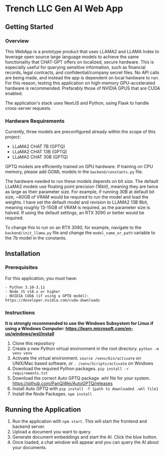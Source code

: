 
# Trench LLC Gen AI Web App
## Getting Started

### Overview

This WebApp is a prototype product that uses LLAMA2 and LLAMA Index to leverage open source large language models to achieve the same functionality that CHAT-GPT offers on localized, secure hardware. This is especially useful for querying sensitive information, such as financial records, legal contracts, and confidential/company secret files. No API calls are being made, and instead the app is dependent on local hardware to run. For this reason, testing this application on high-memory GPU-accelerated hardware is recommended. Prefarably those of NVIDIA GPUS that are CUDA enabled.

The application's stack uses NextJS and Python, using Flask to handle cross-server requests.

### Hardware Requirements

Currently, three models are preconfigured already within the scope of this project:
* LLaMA2 CHAT 7B (GPTQ)
* LLaMA2 CHAT 13B (GPTQ)
* LLaMA2 CHAT 30B (GPTQ)

GPTQ models are efficiently trained on GPU hardware. If training on CPU memory, please add GGML models in the `backend/constants.py` file.

The hardware needed to run these models depends on bit size. The default LLaMA2 models use floating point precision (16bit), meaning they are twice as large as their parameter size. For example, if running 30B at default bit size, ~60GB of VRAM would be required to run the model and load the weights. I have set the default model and revision to LLAMA2 13B 8bit, meaning roughly 13-15GB of VRAM is required, as the parameter size is halved. If using the default settings, an RTX 3090 or better would be required.

To change this to run on an RTX 3080, for example, navigate to the `backend/init_llama.py` file and change the `model_name_or_path` variable to the 7b model in the constants.

## Installation

### Prerequisites

For this application, you must have:
```
- Python 3.10-3.11
- Node JS v18.x or higher
- NVIDIA CUDA (if using a GPTQ model): https://developer.nvidia.com/cuda-downloads
```

### Instructions

**It is strongly recommended to use the Windows Subsystem for Linux if using a Windows Computer: https://learn.microsoft.com/en-us/windows/wsl/install**

1. Clone this repository
2. Create a new Python virtual environment in the root directory. `python -m venv venv`
3. Activate the virtual environment. `source /venv/bin/activate` on UNIX/Mac based software, or `. /venv/Scripts/activate` on Windows
4. Download the required Python packages. `pip install -r requirements.txt`
5. Download the correct Auto GPTQ package .whl file for your system. https://github.com/PanQiWei/AutoGPTQ/releases
6. Install Auto GPTQ with `pip install -f {path to downloaded .whl file}`
7. Install the Node Packages. `npm install`

## Running the Application

1. Run the application with `npm start`. This will start the frontend and backend server.
2. Upload a document you want to query.
3. Generate document embeddings and start the AI. Click the blue button.
4. Once loaded, a chat window will appear and you can query the AI about your documents.
